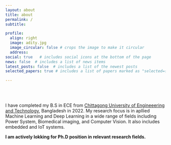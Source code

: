 ```yaml
---
layout: about
title: about
permalink: /
subtitle:

profile:
  align: right
  image: adity.jpg
  image_circular: false # crops the image to make it circular
  address:
social: true   # includes social icons at the bottom of the page
news: false  # includes a list of news items
latest_posts: false  # includes a list of the newest posts
selected_papers: true # includes a list of papers marked as "selected={true}"

---
```


<br>
<br>

I have completed my B.S in ECE from <a href='#'>Chittagong University of Engineeering and Technology</a>, Bangladesh in 2022. My research focus is in  apllied Machine Learning and Deep Learning in a wide range of fields including Power System, Biomedical imaging, and Computer Vision. It also includes embedded and IoT systems. 

**I am actively lokking for Ph.D position in relevant research fields.**

